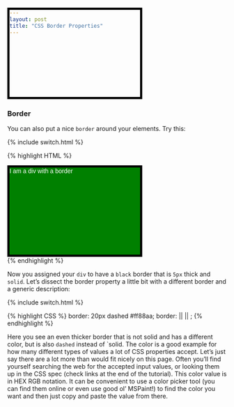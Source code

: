 ```yaml
---
layout: post
title: "CSS Border Properties"
---
```


### Border
You can also put a nice `border` around your elements. Try this:

{% include switch.html %}

{% highlight HTML %}
<head>
<!-- ... -->
  <style>
    div {
      color: white;
      background-color: green;
      width: 300px;
      height: 200px;
      font-family: sans-serif;
      border: 5px solid black;
    }
  </style>
</head>
<body>
  <div>I am a div with a border</div>
</body>
{% endhighlight %}

Now you assigned your `div` to have a `black` border that is `5px` thick and `solid`. Let’s dissect the border property a little bit with a different border and a generic description:

{% include switch.html %}

{% highlight CSS %}
border: 20px dashed #ff88aa;
border: <line-width> || <line-style> || <color>;
{% endhighlight %}

Here you see an even thicker border that is not solid and has a different color, but is also `dashed` instead of `solid. The color is a good example for how many different types of values a lot of CSS properties accept. Let’s just say there are a lot more than would fit nicely on this page. Often you’ll find yourself searching the web for the accepted input values, or looking them up in the CSS spec (check links at the end of the tutorial). This color value is in HEX RGB notation. It can be convenient to use a color picker tool (you can find them online or even use good ol’ MSPaint!) to find the color you want and then just copy and paste the value from there.
